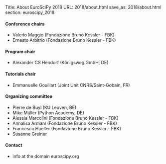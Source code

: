 Title: About EuroSciPy 2018
URL: 2018/about.html
save_as: 2018/about.html
section: euroscipy_2018


#### Conference chairs

- Valerio Maggio (Fondazione Bruno Kessler - FBK)
- Ernesto Arbitrio (Fondazione Bruno Kessler - FBK)

#### Program chair

- Alexander CS Hendorf (Königsweg GmbH, DE)

#### Tutorials chair

- Emmanuelle Gouillart (Joint Unit CNRS/Saint-Gobain, FR)

#### Organizing committee

- Pierre de Buyl (KU Leuven, BE)
- Mike Müller (Python Academy, DE)
- Alessia Marcolini (Fondazione Bruno Kessler - FBK)
- Annalisa Armani (Fondazione Bruno Kessler - FBK)
- Francesca Hueller (Fondazione Bruno Kessler - FBK)
- Susanne Greiner


#### Contact

- info at the domain euroscipy.org
